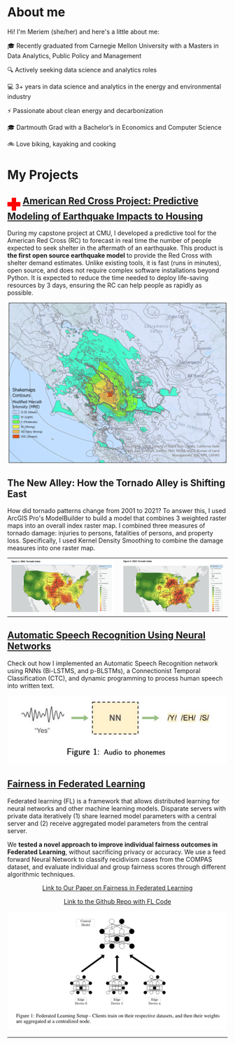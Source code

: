 # About me

Hi!  I'm Meriem (she/her) and here's a little about me:

🎓 Recently graduated from Carnegie Mellon University with a Masters in Data Analytics, Public Policy and Management

🔍 Actively seeking data science and analytics roles

💻 3+ years in data science and analytics in the energy and environmental industry

⚡ Passionate about clean energy and decarbonization

🎓 Dartmouth Grad with a Bachelor’s in Economics and Computer Science

🚲 Love biking, kayaking and cooking


# My Projects

## <img src= "Images/AmericanRedCrossLogo.png" width = "30" align="middle"> [American Red Cross Project: Predictive Modeling of Earthquake Impacts to Housing](https://github.com/ItsMeriem/earthquake_shelter_model/tree/main)

During my capstone project at CMU, I developed a predictive tool for the American Red Cross (RC) to forecast in real time the number of people expected to seek shelter in the aftermath of an earthquake. This product is **the first open source earthquake model** to provide the Red Cross with shelter demand estimates. Unlike existing tools, it is fast (runs in minutes), open source, and does not require complex software installations beyond Python. It is expected to reduce the time needed to deploy life-saving resources by 3 days, ensuring the RC can help people as rapidly as possible.

<p align="center">
     <img src= "Images/ShakeMapSmall.png" width = "500">
</p>

## The New Alley: How the Tornado Alley is Shifting East

How did tornado patterns change from 2001 to 2021? To answer this, I used ArcGIS Pro's ModelBuilder to build a model that combines 3 weighted raster maps into an overall index raster map. I combined three measures of tornado damage: injuries to persons, fatalities of persons, and property loss. Specifically, I used Kernel Density Smoothing to combine the damage measures into one raster map. 

<div align="center">
  <table>
    <tr>
      <td style="padding-right: 10px;"><img src="TornadoAlley/2001 Tornado Index.PNG" width="100%"></td>
      <td style="padding-left: 10px;"><img src="TornadoAlley/2021 Tornado Index.PNG" width="100%"></td>
    </tr>
  </table>
</div>

## [Automatic Speech Recognition Using Neural Networks](https://nbviewer.org/github/ItsMeriem/Meriem/blob/main/Speech%20Recognition/UtterancetoPhonemeMapping.ipynb)

Check out how I implemented an Automatic Speech Recognition network using RNNs (Bi-LSTMS, and p-BLSTMs), a Connectionist Temporal Classification (CTC), and dynamic programming to process human speech into written text.

<p align="center">
    <img src="Speech%20Recognition/yes_example.png" width="500">
</p>

## [Fairness in Federated Learning](https://github.com/rivera-lanasm/flfair_idlf24/) 

Federated learning (FL) is a framework that allows distributed learning for neural networks and other machine learning models. Disparate servers with private data iteratively (1) share learned model parameters with a central server and (2) receive aggregated model parameters from the central server.

We **tested a novel approach to improve individual fairness outcomes in Federated Learning**, without sacrificing privacy or accuracy. We use a feed forward Neural Network to classify recidivism cases from the COMPAS dataset, and evaluate individual and group fairness scores through different algorithmic techniques.

<p align="center">
  <a href="https://drive.google.com/file/d/18o0HTSjobRYRX5yXMQSVGRwoyJZB7Lbb/view?usp=sharing">Link to Our Paper on Fairness in Federated Learning</a>
</p>

<p align="center">
  <a href="https://github.com/rivera-lanasm/flfair_idlf24/">Link to the Github Repo with FL Code</a>
</p>




  






<p align="center">
    <img src="Fairness%20in%20FL/FLsetup.png" width="500">
</p>

---
